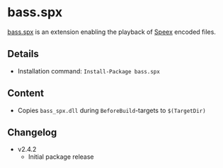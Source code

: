 bass.spx
===

[bass.spx] is an extension enabling the playback of [Speex](http://www.speex.org/) encoded files.

Details
---
  - Installation command: ``Install-Package bass.spx``

Content
---
  - Copies ``bass_spx.dll`` during ``BeforeBuild``-targets to ``$(TargetDir)``

Changelog
---
  - v2.4.2
      - Initial package release

[bass.spx]:       http://www.un4seen.com/bass.html